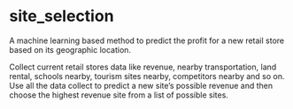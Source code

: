 # site_selection
A machine learning based method to predict the profit for a new retail store based on its geographic location.

Collect current retail stores data like revenue, nearby transportation, land rental, schools nearby, tourism sites nearby, competitors nearby and so on. Use all the data collect to predict a new site’s possible revenue and then choose the highest revenue site from a list of possible sites.
